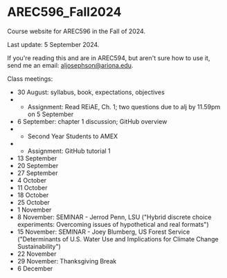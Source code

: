 # AREC596_Fall2024
Course website for AREC596 in the Fall of 2024. 

Last update: 5 September 2024.

If you're reading this and are in AREC594, but aren't sure how to use it, send me an email: aljosephson@ariona.edu. 

Class meetings:
- 30 August: syllabus, book, expectations, objectives
- - Assignment: Read REiAE, Ch. 1; two questions due to alj by 11.59pm on 5 September 
- 6 September: chapter 1 discussion; GitHub overview
- - Second Year Students to AMEX
- -  Assignment: GitHub tutorial 1
- 13 September
- 20 September
- 27 September
- 4 October
- 11 October
- 18 October
- 25 October
- 1 November
- 8 November: SEMINAR - Jerrod Penn, LSU ("Hybrid discrete choice experiments: Overcoming issues of hypothetical and real formats")
- 15 November: SEMINAR - Joey Blumberg, US Forest Service ("Determinants of U.S. Water Use and Implications for Climate Change Sustainability")
- 22 November
- 29 November: Thanksgiving Break
- 6 December
